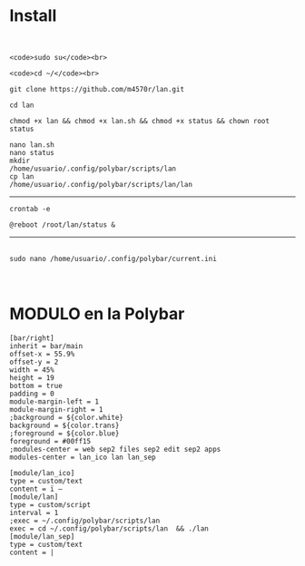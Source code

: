 # Install
<br>

```
<code>sudo su</code><br>
```

```
<code>cd ~/</code><br>
```

```
git clone https://github.com/m4570r/lan.git
```

<code>cd lan</code><br>


```
chmod +x lan && chmod +x lan.sh && chmod +x status && chown root status
```

<code>nano lan.sh</code><br>
<code>nano status</code><br>
<code>mkdir /home/usuario/.config/polybar/scripts/lan </code><br>
<code>cp lan /home/usuario/.config/polybar/scripts/lan/lan </code><br>
<hr>
<code>crontab -e</code><br>


```
@reboot /root/lan/status & 

```

<hr>
<br>
<code>sudo nano /home/usuario/.config/polybar/current.ini</code><br>
<br><br>

# MODULO en la Polybar

```
[bar/right]
inherit = bar/main
offset-x = 55.9%
offset-y = 2
width = 45%
height = 19
bottom = true
padding = 0
module-margin-left = 1
module-margin-right = 1
;background = ${color.white}
background = ${color.trans}
;foreground = ${color.blue}
foreground = #00ff15
;modules-center = web sep2 files sep2 edit sep2 apps
modules-center = lan_ico lan lan_sep
```
```
[module/lan_ico] 
type = custom/text 
content = ï – 
[module/lan] 
type = custom/script 
interval = 1 
;exec = ~/.config/polybar/scripts/lan 
exec = cd ~/.config/polybar/scripts/lan  && ./lan 
[module/lan_sep] 
type = custom/text 
content = | 
```

